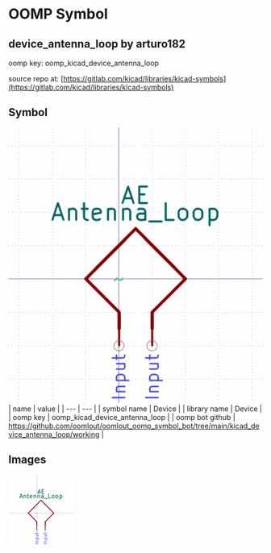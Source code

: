 # OOMP Symbol  
## device_antenna_loop  by arturo182  
  
oomp key: oomp_kicad_device_antenna_loop  
  
source repo at: [https://gitlab.com/kicad/libraries/kicad-symbols](https://gitlab.com/kicad/libraries/kicad-symbols)  
## Symbol  
  
[![working.png](working_600.png)](working.png)  
| name | value | 
| --- | --- | 
| symbol name | Device | 
| library name | Device | 
| oomp key | oomp_kicad_device_antenna_loop | 
| oomp bot github | https://github.com/oomlout/oomlout_oomp_symbol_bot/tree/main/kicad_device_antenna_loop/working | 
## Images  
  
[![working.png](working_140.png)](working.png)  
